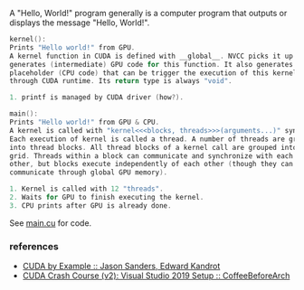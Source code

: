 A "Hello, World!" program generally is a computer program that outputs or
displays the message "Hello, World!".


```c
kernel():
Prints "Hello world!" from GPU.
A kernel function in CUDA is defined with __global__. NVCC picks it up and
generates (intermediate) GPU code for this function. It also generates a
placeholder (CPU code) that can be trigger the execution of this kernel
through CUDA runtime. Its return type is always "void".

1. printf is managed by CUDA driver (how?).
```

```c
main():
Prints "Hello world!" from GPU & CPU.
A kernel is called with "kernel<<<blocks, threads>>>(arguments...)" syntax.
Each execution of kernel is called a thread. A number of threads are grouped
into thread blocks. All thread blocks of a kernel call are grouped into a
grid. Threads within a block can communicate and synchronize with each
other, but blocks execute independently of each other (though they can still
communicate through global GPU memory).

1. Kernel is called with 12 "threads".
2. Waits for GPU to finish executing the kernel.
3. CPU prints after GPU is already done.
```

See [main.cu] for code.

[main.cu]: main.cu


### references

- [CUDA by Example :: Jason Sanders, Edward Kandrot](http://www.mat.unimi.it/users/sansotte/cuda/CUDA_by_Example.pdf)
- [CUDA Crash Course (v2): Visual Studio 2019 Setup :: CoffeeBeforeArch](https://www.youtube.com/watch?v=cuCWbztXk4Y)
